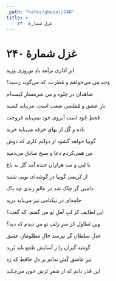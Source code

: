 ```yaml
---
_path: "hafez/ghazal/240"
title: >-
    غزل شمارهٔ ۲۴۰
---
```

# غزل شمارهٔ ۲۴۰

<div class="b" id="bn1"><div class="m1"><p>ابرِ آذاری برآمد بادِ نوروزی وزید</p></div>
<div class="m2"><p>وَجهِ مِی می‌خواهم و مُطرب، که می‌گوید رسید؟</p></div></div>
<div class="b" id="bn2"><div class="m1"><p>شاهدان در جلوه و من شرمسارِ کیسه‌ام</p></div>
<div class="m2"><p>بارِ عشق و مُفلسی صَعب است، می‌باید کشید</p></div></div>
<div class="b" id="bn3"><div class="m1"><p>قَحطِ جُود است آبروی خود نمی‌باید فروخت</p></div>
<div class="m2"><p>باده و گُل از بهایِ خرقه می‌باید خرید</p></div></div>
<div class="b" id="bn4"><div class="m1"><p>گوییا خواهد گشود از دولتم کاری که دوش</p></div>
<div class="m2"><p>من همی‌کردم دعا و صبحِ صادق می‌دمید</p></div></div>
<div class="b" id="bn5"><div class="m1"><p>با لبی و صد هزاران خنده آمد گل به باغ</p></div>
<div class="m2"><p>از کریمی گوییا در گوشه‌ای بویی شنید</p></div></div>
<div class="b" id="bn6"><div class="m1"><p>دامنی گر چاک شد در عالمِ رندی چه باک</p></div>
<div class="m2"><p>جامه‌ای در نیکنامی نیز می‌باید درید</p></div></div>
<div class="b" id="bn7"><div class="m1"><p>این لطایف کز لبِ لَعلِ تو من گفتم، که گفت؟</p></div>
<div class="m2"><p>وین تَطاول کز سرِ زلفِ تو من دیدم که دید؟</p></div></div>
<div class="b" id="bn8"><div class="m1"><p>عدلِ سلطان گر نپرسد حالِ مظلومانِ عشق</p></div>
<div class="m2"><p>گوشه گیران را ز آسایش طمع باید بُرید</p></div></div>
<div class="b" id="bn9"><div class="m1"><p>تیرِ عاشق کُش ندانم بر دلِ حافظ که زد</p></div>
<div class="m2"><p>این قَدَر دانم که از شعرِ تَرَش خون می‌چکید</p></div></div>
